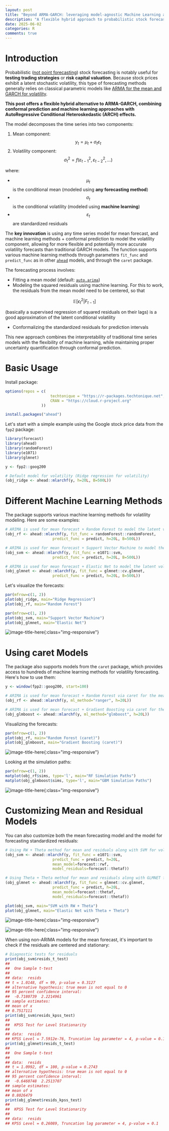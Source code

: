 ```yaml
---
layout: post
title: "Beyond ARMA-GARCH: leveraging model-agnostic Machine Learning and conformal prediction for nonparametric probabilistic stock forecasting (ML-ARCH)"
description: "A flexible hybrid approach to probabilistic stock forecasting that combines machine learning with ARCH effects, offering an alternative to traditional ARMA-GARCH models"
date: 2025-06-02
categories: R
comments: true
---
```



# Introduction

Probabilistic ([not point forecasting](https://thierrymoudiki.github.io/blog/2024/12/29/r/stock-forecasting)) stock forecasting is notably useful for **testing trading strategies** or **risk capital valuation**. Because stock prices exhibit a latent stochastic volatility, this type of forecasting methods generally relies on classical  parametric models like [ARMA for the mean and GARCH for volatility](https://en.wikipedia.org/wiki/Autoregressive_conditional_heteroskedasticity). 

**This post offers a flexible hybrid alternative to ARMA-GARCH, combining conformal prediction and machine learning approaches with AutoRegressive Conditional Heteroskedastic (ARCH) effects.**

The model decomposes the time series into two components:

1. Mean component: $$y_t = \mu_t + \sigma_t \varepsilon_t$$
2. Volatility component: $$\sigma_t^2 = f(\varepsilon_{t-1}^2, \varepsilon_{t-2}^2, ...)$$

where:

- $$\mu_t$$ is the conditional mean (modeled using **any forecasting method**)
- $$\sigma_t$$ is the conditional volatility (modeled using **machine learning**)
- $$\varepsilon_t$$ are standardized residuals

The **key innovation** is using any time series model for mean forecast, and machine learning methods + conformal prediction to model the volatility component, allowing for more flexible and potentially more accurate volatility forecasts than traditional GARCH models. The function supports various machine learning methods through parameters `fit_func` and `predict_func` as in other [`ahead`](https://docs.techtonique.net/ahead/) models, and through the `caret` package.

The forecasting process involves:

- Fitting a mean model (default: [`auto.arima`](https://www.rdocumentation.org/packages/forecast/versions/8.24.0/topics/auto.arima))
- Modeling the squared residuals using machine learning. For this to work, the residuals from the mean model need to be centered, so that 
  
$$
\mathbb{E}[\epsilon_t^2|F_{t-1}]
$$

(basically a supervised regression of squared residuals on their lags) is a good approximation of the latent conditional volatility

- Conformalizing the standardized residuals for prediction intervals

This new approach combines the interpretability of traditional time series models with the flexibility of machine learning, while maintaining proper uncertainty quantification through conformal prediction.

# Basic Usage

Install package: 

```R
options(repos = c(
                    techtonique = "https://r-packages.techtonique.net",
                    CRAN = "https://cloud.r-project.org"
                ))

install.packages("ahead")            
```

Let's start with a simple example using the Google stock price data from the `fpp2` package:

```R
library(forecast)
library(ahead)
library(randomForest)
library(e1071)
library(glmnet)
```

```R
y <- fpp2::goog200

# Default model for volatility (Ridge regression for volatility)
(obj_ridge <- ahead::mlarchf(y, h=20L, B=500L))
```

# Different Machine Learning Methods

The package supports various machine learning methods for volatility modeling. Here are some examples:

```R
# ARIMA is used for mean forecast + Random Forest to model the latent volatility
(obj_rf <- ahead::mlarchf(y, fit_func = randomForest::randomForest, 
                     predict_func = predict, h=20L, B=500L))

# ARIMA is used for mean forecast + Support Vector Machine to model the latent volatility
(obj_svm <- ahead::mlarchf(y, fit_func = e1071::svm, 
                     predict_func = predict, h=20L, B=500L))

# ARIMA is used for mean forecast + Elastic Net to model the latent volatility
(obj_glmnet <- ahead::mlarchf(y, fit_func = glmnet::cv.glmnet, 
                     predict_func = predict, h=20L, B=500L))
```

Let's visualize the forecasts:

```R
par(mfrow=c(1, 2))
plot(obj_ridge, main="Ridge Regression")
plot(obj_rf, main="Random Forest")
```

```R
par(mfrow=c(1, 2))
plot(obj_svm, main="Support Vector Machine")
plot(obj_glmnet, main="Elastic Net")
```

![image-title-here]({{base}}/images/2025-06-02/2025-06-02-image1.png){:class="img-responsive"}    


# Using caret Models

The package also supports models from the `caret` package, which provides access to hundreds of machine learning methods for volatility forecasting. Here's how to use them:

```R
y <- window(fpp2::goog200, start=100)

# ARIMA is used for mean forecast + Random Forest via caret for the mean
(obj_rf <- ahead::mlarchf(y, ml_method="ranger", h=20L))

# ARIMA is used for mean forecast + Gradient Boosting via caret for the mean
(obj_glmboost <- ahead::mlarchf(y, ml_method="glmboost", h=20L))
```

Visualizing the forecasts:

```R
par(mfrow=c(1, 2))
plot(obj_rf, main="Random Forest (caret)")
plot(obj_glmboost, main="Gradient Boosting (caret)")
```

![image-title-here]({{base}}/images/2025-06-02/2025-06-02-image2.png){:class="img-responsive"}    


Looking at the simulation paths:

```R
par(mfrow=c(1, 2))
matplot(obj_rf$sims, type='l', main="RF Simulation Paths")
matplot(obj_glmboost$sims, type='l', main="GBM Simulation Paths")
```

![image-title-here]({{base}}/images/2025-06-02/2025-06-02-image3.png){:class="img-responsive"}    


# Customizing Mean and Residual Models

You can also customize both the mean forecasting model and the model for forecasting standardized residuals:

```R
# Using RW + Theta method for mean and residuals along with SVM for volatility
(obj_svm <- ahead::mlarchf(y, fit_func = e1071::svm, 
                     predict_func = predict, h=20L, 
                     mean_model=forecast::rwf,
                     model_residuals=forecast::thetaf))

# Using Theta + Theta method for mean and residuals along with GLMNET for volatility
(obj_glmnet <- ahead::mlarchf(y, fit_func = glmnet::cv.glmnet, 
                     predict_func = predict, h=20L, 
                     mean_model=forecast::thetaf,
                     model_residuals=forecast::thetaf))
```

```R
plot(obj_svm, main="SVM with RW + Theta")
plot(obj_glmnet, main="Elastic Net with Theta + Theta")
```

![image-title-here]({{base}}/images/2025-06-02/2025-06-02-image4.png){:class="img-responsive"}    

![image-title-here]({{base}}/images/2025-06-02/2025-06-02-image5.png){:class="img-responsive"}    


When using non-ARIMA models for the mean forecast, it's important to check if the residuals are centered and stationary:

```R
# Diagnostic tests for residuals
print(obj_svm$resids_t_test)
## 
##  One Sample t-test
## 
## data:  resids
## t = 1.0148, df = 99, p-value = 0.3127
## alternative hypothesis: true mean is not equal to 0
## 95 percent confidence interval:
##  -0.7180739  2.2214961
## sample estimates:
## mean of x 
## 0.7517111
print(obj_svm$resids_kpss_test)
## 
##  KPSS Test for Level Stationarity
## 
## data:  resids
## KPSS Level = 7.5912e-76, Truncation lag parameter = 4, p-value = 0.1
print(obj_glmnet$resids_t_test)
## 
##  One Sample t-test
## 
## data:  resids
## t = 1.0992, df = 100, p-value = 0.2743
## alternative hypothesis: true mean is not equal to 0
## 95 percent confidence interval:
##  -0.6460748  2.2513707
## sample estimates:
## mean of x 
## 0.8026479
print(obj_glmnet$resids_kpss_test)
## 
##  KPSS Test for Level Stationarity
## 
## data:  resids
## KPSS Level = 0.26089, Truncation lag parameter = 4, p-value = 0.1
```
